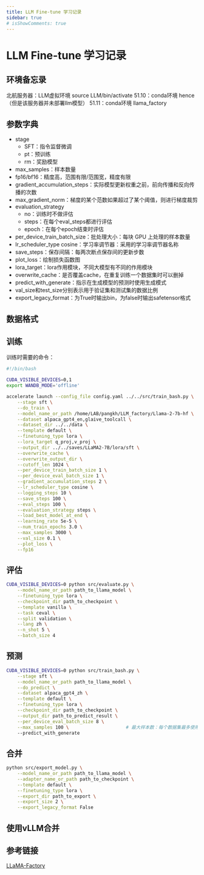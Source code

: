 ```yaml
---
title: LLM Fine-tune 学习记录
sidebar: true
# isShowComments: true
---
```


# LLM Fine-tune 学习记录

<ClientOnly>
<title-pv/>
</ClientOnly>

## 环境备忘录

北航服务器：LLM虚拟环境 source LLM/bin/activate
51.10：conda环境 hence（但是该服务器并未部署llm模型）
51.11：conda环境 llama_factory 

## 参数字典

* stage
    * SFT：指令监督微调
    * pt：预训练
    * rm：奖励模型
* max_samples：样本数量
* fp16/bf16：精度高，范围有限/范围宽，精度有限
* gradient_accumulation_steps：实际模型更新权重之前，前向传播和反向传播的次数
* max_gradient_norm：梯度的某个范数如果超过了某个阈值，则进行梯度裁剪
* evaluation_strategy
    * no：训练时不做评估
    * steps：在每个eval_steps都进行评估
    * epoch：在每个epoch结束时评估
* per_device_train_batch_size：批处理大小：每块 GPU 上处理的样本数量
* lr_scheduler_type cosine：学习率调节器：采用的学习率调节器名称
* save_steps：保存间隔：每两次断点保存间的更新步数
* plot_loss：绘制损失函数图
* lora_target：lora作用模块，不同大模型有不同的作用模块
* overwrite_cache：是否覆盖cache，在重复训练一个数据集时可以删掉
* predict_with_generate：指示在生成模型的预测时使用生成模式
* val_size和test_size分别表示用于验证集和测试集的数据比例
* export_legacy_format：为True时输出bin，为false时输出safetensor格式


## 数据格式

## 训练

训练时需要的命令：

```bash
#!/bin/bash

CUDA_VISIBLE_DEVICES=0,1
export WANDB_MODE='offline'

accelerate launch --config_file config.yaml ../../src/train_bash.py \
    --stage sft \
    --do_train \
    --model_name_or_path /home/LAB/pangkh/LLM_factory/Llama-2-7b-hf \
    --dataset alpaca_gpt4_en,glaive_toolcall \
    --dataset_dir ../../data \
    --template default \
    --finetuning_type lora \
    --lora_target q_proj,v_proj \
    --output_dir ../../saves/LLaMA2-7B/lora/sft \
    --overwrite_cache \
    --overwrite_output_dir \
    --cutoff_len 1024 \
    --per_device_train_batch_size 1 \
    --per_device_eval_batch_size 1 \
    --gradient_accumulation_steps 2 \
    --lr_scheduler_type cosine \
    --logging_steps 10 \
    --save_steps 100 \
    --eval_steps 100 \
    --evaluation_strategy steps \
    --load_best_model_at_end \
    --learning_rate 5e-5 \
    --num_train_epochs 3.0 \
    --max_samples 3000 \
    --val_size 0.1 \
    --plot_loss \
    --fp16

```


## 评估

```bash
CUDA_VISIBLE_DEVICES=0 python src/evaluate.py \
    --model_name_or_path path_to_llama_model \
    --finetuning_type lora \
    --checkpoint_dir path_to_checkpoint \
    --template vanilla \
    --task ceval \
    --split validation \
    --lang zh \
    --n_shot 5 \
    --batch_size 4
```


## 预测

```bash
CUDA_VISIBLE_DEVICES=0 python src/train_bash.py \
    --stage sft \
    --model_name_or_path path_to_llama_model \
    --do_predict \
    --dataset alpaca_gpt4_zh \
    --template default \
    --finetuning_type lora \
    --checkpoint_dir path_to_checkpoint \
    --output_dir path_to_predict_result \
    --per_device_eval_batch_size 8 \
    --max_samples 100 \                     # 最大样本数：每个数据集最多使用的样本数
    --predict_with_generate
```

## 合并

```bash
python src/export_model.py \
    --model_name_or_path path_to_llama_model \
    --adapter_name_or_path path_to_checkpoint \
    --template default \
    --finetuning_type lora \
    --export_dir path_to_export \
    --export_size 2 \
    --export_legacy_format False
```

## 使用vLLM合并


## 参考链接

[LLaMA-Factory](https://github.com/hiyouga/LLaMA-Factory)

<ClientOnly>
  <leave/>
</ClientOnly/>